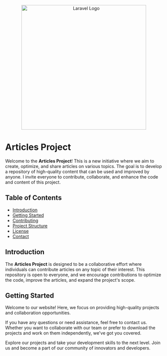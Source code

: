 <p align="center"><a href="https://laravel.com" target="_blank"><img src="https://raw.githubusercontent.com/laravel/art/master/logo-lockup/5%20SVG/2%20CMYK/1%20Full%20Color/laravel-logolockup-cmyk-red.svg" width="400" alt="Laravel Logo"></a></p>

# Articles Project

Welcome to the **Articles Project**! This is a new initiative where we aim to create, optimize, and share articles on various topics. The goal is to develop a repository of high-quality content that can be used and improved by anyone. I invite everyone to contribute, collaborate, and enhance the code and content of this project.

## Table of Contents

-   [Introduction](#introduction)
-   [Getting Started](#getting-started)
-   [Contributing](#contributing)
-   [Project Structure](#project-structure)
-   [License](#license)
-   [Contact](#contact)

## Introduction

The **Articles Project** is designed to be a collaborative effort where individuals can contribute articles on any topic of their interest. This repository is open to everyone, and we encourage contributions to optimize the code, improve the articles, and expand the project's scope.

## Getting Started

Welcome to our website! Here, we focus on providing high-quality projects and collaboration opportunities.

If you have any questions or need assistance, feel free to contact us. Whether you want to collaborate with our team or prefer to download the projects and work on them independently, we've got you covered.

Explore our projects and take your development skills to the next level. Join us and become a part of our community of innovators and developers.
